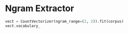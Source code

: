 # Ngram Extractor

~~~python
vect = CountVectorizer(ngram_range=(2, 2)).fit(corpus)
vect.vocabulary_
~~~
